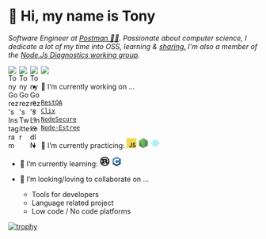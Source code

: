 # 👋 Hi, my name is Tony

<p><em>Software Engineer at <a href="https://www.postman.com/">Postman 👨‍🚀</a>. Passionate about computer science, I dedicate a lot of my time into OSS, learning &  <a href="https://www.youtube.com/c/tonygo">sharing.</a> I'm also a member of the <a href="https://github.com/nodejs/diagnostics">Node.Js Diagnostics working group</a>.</p></em>

<a href="https://www.instagram.com/tonygo__/">
  <img align="left" alt="Tony Gorez's Instagram" width="22px" src="https://raw.githubusercontent.com/hussainweb/hussainweb/main/icons/instagram.png" />
</a>
<a href="https://twitter.com/tony-go">
  <img align="left" alt="Tony Gorez's Twitter" width="22px" src="https://raw.githubusercontent.com/peterthehan/peterthehan/master/assets/twitter.svg" />
</a>
<a href="https://www.linkedin.com/in/tonygorez/">
  <img align="left" alt="Tony Gorez's LinkedIN" width="22px" src="https://raw.githubusercontent.com/peterthehan/peterthehan/master/assets/linkedin.svg" />
</a>

![](https://visitor-badge.glitch.me/badge?page_id=tony-go.tony-go)

- 🔭 I’m currently working on ...
  - [`RestQA`](https://github.com/restqa)
  - [`Clix`](https://github.com/tony-go/clix)
  - [`NodeSecure`](https://github.com/NodeSecure)
  - [`Node-Estree`](https://github.com/fraxken/Node-Estree)

- 💪 I’m currently practicing: 
<code><img height="20" src="https://raw.githubusercontent.com/github/explore/80688e429a7d4ef2fca1e82350fe8e3517d3494d/topics/javascript/javascript.png"></code>
<code><img height="20" src="https://raw.githubusercontent.com/github/explore/80688e429a7d4ef2fca1e82350fe8e3517d3494d/topics/nodejs/nodejs.png"></code>
<code><img height="20" src="https://raw.githubusercontent.com/github/explore/80688e429a7d4ef2fca1e82350fe8e3517d3494d/topics/react/react.png"></code>

- 🌱 I’m currently learning: 
<code><img height="20" src="https://raw.githubusercontent.com/github/explore/80688e429a7d4ef2fca1e82350fe8e3517d3494d/topics/rust/rust.png"></code>
<code><img height="20" src="https://raw.githubusercontent.com/github/explore/80688e429a7d4ef2fca1e82350fe8e3517d3494d/topics/cpp/cpp.png"></code>
 
- 👯 I’m looking/loving to collaborate on ...
  - Tools for developers
  - Language related project
  - Low code / No code platforms

[![trophy](https://github-profile-trophy.vercel.app/?username=tony-go&theme=onedark)](https://github.com/tony-go)
